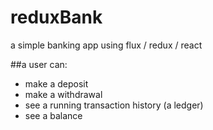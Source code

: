 # reduxBank
a simple banking app using flux / redux / react

##a user can:
- make a deposit
- make a withdrawal
- see a running transaction history (a ledger)
- see a balance
